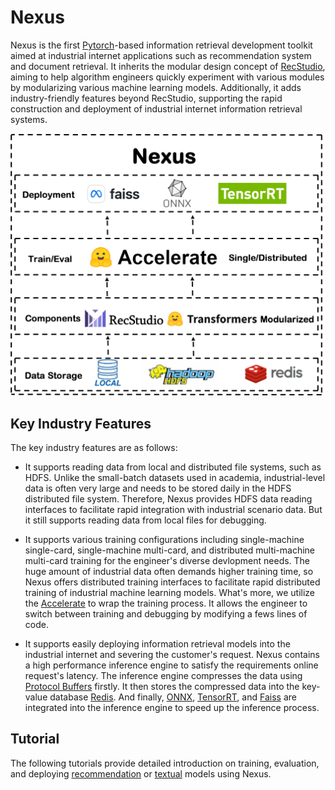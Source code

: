 # Nexus

Nexus is the first [Pytorch](https://pytorch.org/)-based information retrieval development toolkit aimed at industrial internet applications such as recommendation system and document retrieval. It inherits the modular design concept of [RecStudio](https://github.com/USTCLLM/RecStudio), aiming to help algorithm engineers quickly experiment with various modules by modularizing various machine learning models. Additionally, it adds industry-friendly features beyond RecStudio, supporting the rapid construction and deployment of industrial internet information retrieval systems. 

![This is the framework of Nexus](./imgs/framework.png)


## Key Industry Features
The key industry features are as follows:

- It supports reading data from local and distributed file systems, such as HDFS. Unlike the small-batch datasets used in academia, industrial-level data is often very large and needs to be stored daily in the HDFS distributed file system. Therefore, Nexus provides HDFS data reading interfaces to facilitate rapid integration with industrial scenario data. But it still supports reading data from local files for debugging.

- It supports various training configurations including single-machine single-card, single-machine multi-card, and distributed multi-machine multi-card training for the engineer's diverse devlopment needs. The huge amount of industrial data often demands higher training time, so Nexus offers distributed training interfaces to facilitate rapid distributed training of industrial machine learning models. What's more, we utilize the [Accelerate](https://huggingface.co/docs/transformers/accelerate) to wrap the training process. It allows the engineer to switch between training and debugging by modifying a fews lines of code. 

- It supports easily deploying information retrieval models into the industrial internet and severing the customer's request. Nexus contains a high performance inference engine to satisfy the requirements online request's latency. The inference engine compresses the data using [Protocol Buffers](https://github.com/protocolbuffers/protobuf) firstly. It then stores the compressed data into the key-value database [Redis](https://redis.io/). And finally, [ONNX](https://onnx.ai/), [TensorRT](https://github.com/NVIDIA/TensorRT), and [Faiss](https://github.com/facebookresearch/faiss) are integrated into the inference engine to speed up the inference process.


## Tutorial
The following tutorials provide detailed introduction on training, evaluation, and deploying [recommendation](./examples/recommendation/tutorial.ipynb) or [textual](./examples/text_retrieval/tutorial.ipynb) models using Nexus.